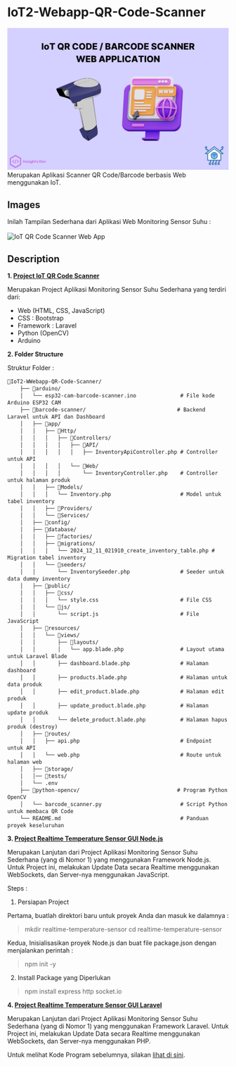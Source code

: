 # IoT2-Webapp-QR-Code-Scanner

![IoT QR Code Scanner Web App](/images/iot-qr-code-barcode-scanner-web-application.png)
Merupakan Aplikasi Scanner QR Code/Barcode berbasis Web menggunakan IoT.

## Images

Inilah Tampilan Sederhana dari Aplikasi Web Monitoring Sensor Suhu :
\
\
![IoT QR Code Scanner Web App](./images/lorem-ipsum.jpg)

## Description

**1. [Project IoT QR Code Scanner](./realtime-temperature-sensor-gui)**

Merupakan Project Aplikasi Monitoring Sensor Suhu Sederhana yang terdiri dari:

- Web (HTML, CSS, JavaScript)
- CSS : Bootstrap
- Framework : Laravel
- Python (OpenCV)
- Arduino

**2. Folder Structure**

Struktur Folder :

```
📁IoT2-WWebapp-QR-Code-Scanner/
    ├── 📁arduino/
    │   └── esp32-cam-barcode-scanner.ino              # File kode Arduino ESP32 CAM
    ├── 📁barcode-scanner/                             # Backend Laravel untuk API dan Dashboard
    │   ├── 📁app/
    │   │   ├── 📁Http/
    │   │   │   ├── 📁Controllers/
    │   │   │   │   ├── 📁API/
    │   │   │   │   │   ├── InventoryApiController.php # Controller untuk API
    │   │   │   │   └── 📁Web/
    │   │   │   │       └── InventoryController.php    # Controller untuk halaman produk
    │   │   ├── 📁Models/
    │   │   │   └── Inventory.php                      # Model untuk tabel inventory
    │   │   ├── 📁Providers/
    │   │   └── 📁Services/
    │   ├── 📁config/
    │   ├── 📁database/
    │   │   ├── 📁factories/
    │   │   ├── 📁migrations/
    │   │   │   └── 2024_12_11_021910_create_inventory_table.php # Migration tabel inventory
    │   │   └── 📁seeders/
    │   │       └── InventorySeeder.php                # Seeder untuk data dummy inventory
    │   ├── 📁public/
    │   │   ├── 📁css/
    │   │   │   └── style.css                          # File CSS
    │   │   └── 📁js/
    │   │       └── script.js                          # File JavaScript
    │   ├── 📁resources/
    │   │   └── 📁views/
    │   │       ├── 📁layouts/
    │   │       │   └── app.blade.php                  # Layout utama untuk Laravel Blade
    │   │       ├── dashboard.blade.php                # Halaman dashboard
    │   │       ├── products.blade.php                 # Halaman untuk data produk
    │   │       ├── edit_product.blade.php             # Halaman edit produk
    │   │       ├── update_product.blade.php           # Halaman update produk
    │   │       └── delete_product.blade.php           # Halaman hapus produk (destroy)
    │   ├── 📁routes/
    │   │   ├── api.php                                # Endpoint untuk API
    │   │   └── web.php                                # Route untuk halaman web
    │   ├── 📁storage/
    │   │── 📁tests/
    │   └── .env
    ├── 📁python-opencv/                               # Program Python OpenCV
    │   └── barcode_scanner.py                         # Script Python untuk membaca QR Code
    └── README.md                                      # Panduan proyek keseluruhan
```

**3. [Project Realtime Temperature Sensor GUI Node.js](./realtime-temperature-sensor-gui-node)**

Merupakan Lanjutan dari Project Aplikasi Monitoring Sensor Suhu Sederhana (yang di Nomor 1) yang menggunakan Framework Node.js. Untuk Project ini, melakukan Update Data secara Realtime menggunakan WebSockets, dan Server-nya menggunakan JavaScript.

Steps :

1. Persiapan Project

Pertama, buatlah direktori baru untuk proyek Anda dan masuk ke dalamnya :

> mkdir realtime-temperature-sensor
> cd realtime-temperature-sensor

Kedua, Inisialisasikan proyek Node.js dan buat file package.json dengan menjalankan perintah :

> npm init -y

2. Install Package yang Diperlukan

> npm install express http socket.io

**4. [Project Realtime Temperature Sensor GUI Laravel](./realtime-temperature-sensor-gui-laravel)**

Merupakan Lanjutan dari Project Aplikasi Monitoring Sensor Suhu Sederhana (yang di Nomor 1) yang menggunakan Framework Laravel. Untuk Project ini, melakukan Update Data secara Realtime menggunakan WebSockets, dan Server-nya menggunakan PHP.

Untuk melihat Kode Program sebelumnya, silakan [lihat di sini](https://github.com/inzaghipa1709/UTS-Webdev).
